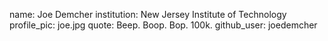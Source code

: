 name: Joe Demcher
institution: New Jersey Institute of Technology
profile_pic: joe.jpg
quote: Beep. Boop. Bop. 100k.
github_user: joedemcher
